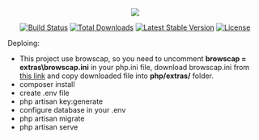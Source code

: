 <p align="center"><img src="https://laravel.com/assets/img/components/logo-laravel.svg"></p>

<p align="center">
<a href="https://travis-ci.org/laravel/framework"><img src="https://travis-ci.org/laravel/framework.svg" alt="Build Status"></a>
<a href="https://packagist.org/packages/laravel/framework"><img src="https://poser.pugx.org/laravel/framework/d/total.svg" alt="Total Downloads"></a>
<a href="https://packagist.org/packages/laravel/framework"><img src="https://poser.pugx.org/laravel/framework/v/stable.svg" alt="Latest Stable Version"></a>
<a href="https://packagist.org/packages/laravel/framework"><img src="https://poser.pugx.org/laravel/framework/license.svg" alt="License"></a>
</p>

Deploing:
* This project use browscap, so you need to uncomment <b>browscap = extras\browscap.ini</b> in your php.ini file, download browscap.ini from <a href="https://browscap.org/">this link</a> and copy downloaded file into <b>php/extras/</b> folder.
* composer install
* create .env file
* php artisan key:generate
* configure database in your .env
* php artisan migrate
* php artisan serve
